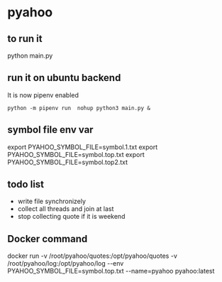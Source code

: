 # pyahoo

## to run it 
python main.py

## run it on ubuntu backend
It is now pipenv enabled  
```
python -m pipenv run  nohup python3 main.py &
```

## symbol file env var
export PYAHOO_SYMBOL_FILE=symbol.1.txt
export PYAHOO_SYMBOL_FILE=symbol.top.txt
export PYAHOO_SYMBOL_FILE=symbol.top2.txt

## todo list 
- write file synchronizely
- collect all threads and join at last
- stop collecting quote if it is weekend

## Docker command 
docker run -v /root/pyahoo/quotes:/opt/pyahoo/quotes -v /root/pyahoo/log:/opt/pyahoo/log --env PYAHOO_SYMBOL_FILE=symbol.top.txt --name=pyahoo pyahoo:latest